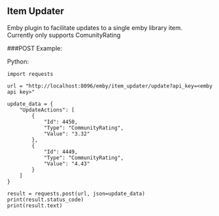 ## Item Updater

Emby plugin to facilitate updates to a single emby library item.  
Currently only supports ComunityRating

###POST Example:  

Python:  

```
import requests

url = "http://localhost:8096/emby/item_updater/update?api_key=<emby api key>"

update_data = {
	"UpdateActions": [
		{
			"Id": 4450,
			"Type": "CommunityRating",
			"Value": "3.32"
		},
		{
			"Id": 4449,
			"Type": "CommunityRating",
			"Value": "4.43"
		}
	]
}

result = requests.post(url, json=update_data)
print(result.status_code)
print(result.text)

```
